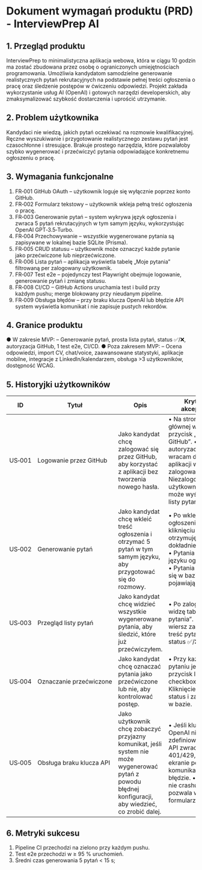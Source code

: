 # Dokument wymagań produktu (PRD) - InterviewPrep AI

## 1. Przegląd produktu

InterviewPrep to minimalistyczna aplikacja webowa, która w ciągu 10 godzin ma zostać zbudowana przez osobę o ograniczonych umiejętnościach programowania. Umożliwia kandydatom samodzielne generowanie realistycznych pytań rekrutacyjnych na podstawie pełnej treści ogłoszenia o pracę oraz śledzenie postępów w ćwiczeniu odpowiedzi. Projekt zakłada wykorzystanie usług AI (OpenAI) i gotowych narzędzi developerskich, aby zmaksymalizować szybkość dostarczenia i uprościć utrzymanie.

## 2. Problem użytkownika

Kandydaci nie wiedzą, jakich pytań oczekiwać na rozmowie kwalifikacyjnej. Ręczne wyszukiwanie i przygotowanie realistycznego zestawu pytań jest czasochłonne i stresujące. Brakuje prostego narzędzia, które pozwalałoby szybko wygenerować i przećwiczyć pytania odpowiadające konkretnemu ogłoszeniu o pracę.

## 3. Wymagania funkcjonalne

1. FR‑001 GitHub OAuth – użytkownik loguje się wyłącznie poprzez konto GitHub.
2. FR‑002 Formularz tekstowy – użytkownik wkleja pełną treść ogłoszenia o pracę.
3. FR‑003 Generowanie pytań – system wykrywa język ogłoszenia i zwraca 5 pytań rekrutacyjnych w tym samym języku, wykorzystując OpenAI GPT‑3.5‑Turbo.
4. FR‑004 Przechowywanie – wszystkie wygenerowane pytania są zapisywane w lokalnej bazie SQLite (Prisma).
5. FR‑005 CRUD statusu – użytkownik może oznaczyć każde pytanie jako przećwiczone lub nieprzećwiczone.
6. FR‑006 Lista pytań – aplikacja wyświetla tabelę „Moje pytania” filtrowaną per zalogowany użytkownik.
7. FR‑007 Test e2e – pojedynczy test Playwright obejmuje logowanie, generowanie pytań i zmianę statusu.
8. FR‑008 CI/CD – GitHub Actions uruchamia test i build przy każdym pushu; merge blokowany przy nieudanym pipeline.
9. FR‑009 Obsługa błędów – przy braku klucza OpenAI lub błędzie API system wyświetla komunikat i nie zapisuje pustych rekordów.

## 4. Granice produktu

● W zakresie MVP:
– Generowanie pytań, prosta lista pytań, status ✅/❌, autoryzacja GitHub, 1 test e2e, CI/CD.
● Poza zakresem MVP:
– Ocena odpowiedzi, import CV, chat/voice, zaawansowane statystyki, aplikacje mobilne, integracje z LinkedIn/kalendarzem, obsługa >3 użytkowników, dostępność WCAG.

## 5. Historyjki użytkowników

| ID     | Tytuł                    | Opis                                                                                                                                                     | Kryteria akceptacji                                                                                                                                                            |
| ------ | ------------------------ | -------------------------------------------------------------------------------------------------------------------------------------------------------- | ------------------------------------------------------------------------------------------------------------------------------------------------------------------------------ |
| US‑001 | Logowanie przez GitHub   | Jako kandydat chcę zalogować się przez GitHub, aby korzystać z aplikacji bez tworzenia nowego hasła.                                                     | • Na stronie głównej widzę przycisk „Zaloguj z GitHub”. • Po autoryzacji wracam do aplikacji w stanie zalogowanym. • Niezalogowany użytkownik nie może wyświetlić listy pytań. |
| US‑002 | Generowanie pytań        | Jako kandydat chcę wkleić treść ogłoszenia i otrzymać 5 pytań w tym samym języku, aby przygotować się do rozmowy.                                        | • Po wklejeniu ogłoszenia i kliknięciu „Generuj” otrzymuję dokładnie 5 pytań. • Pytania są w języku ogłoszenia. • Pytania zapisują się w bazie i pojawiają na liście.          |
| US‑003 | Przegląd listy pytań     | Jako kandydat chcę widzieć wszystkie wygenerowane pytania, aby śledzić, które już przećwiczyłem.                                                         | • Po zalogowaniu widzę tabelę „Moje pytania”. • Każdy wiersz zawiera treść pytania i status ✅/❌.                                                                               |
| US‑004 | Oznaczanie przećwiczone  | Jako kandydat chcę oznaczać pytania jako przećwiczone lub nie, aby kontrolować postęp.                                                                   | • Przy każdym pytaniu jest przycisk lub checkbox. • Kliknięcie zmienia status i zapisuje go w bazie.                                                                           |
| US‑005 | Obsługa braku klucza API | Jako użytkownik chcę zobaczyć przyjazny komunikat, jeśli system nie może wygenerować pytań z powodu błędnej konfiguracji, aby wiedzieć, co zrobić dalej. | • Jeśli klucz OpenAI nie jest zdefiniowany lub API zwraca błąd 401/429, na ekranie pojawia się komunikat o błędzie. • Aplikacja nie crashuje i pozwala wrócić do formularza.   |

## 6. Metryki sukcesu

1. Pipeline CI przechodzi na zielono przy każdym pushu.
2. Test e2e przechodzi w ≥ 95 % uruchomień.
3. Średni czas generowania 5 pytań < 15 s;
